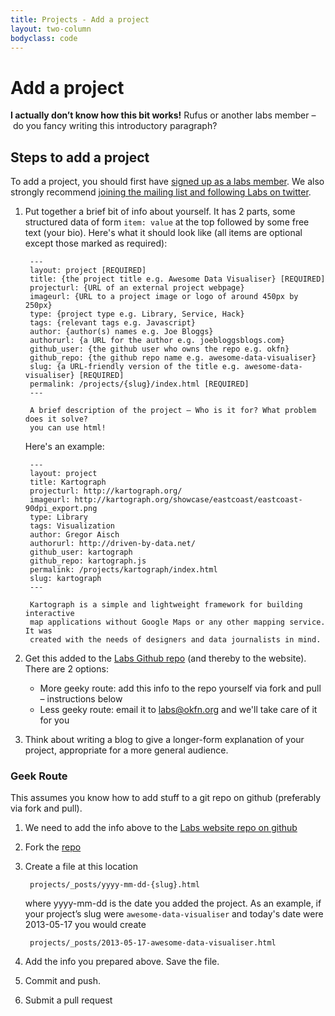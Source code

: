 ```yaml
---
title: Projects - Add a project
layout: two-column
bodyclass: code
---
```


# Add a project

__I actually don’t know how this bit works!__
Rufus or another labs member – do you fancy writing this introductory paragraph?

## Steps to add a project

To add a project, you should first have [signed up as a labs member](/members/signup/).
We also strongly recommend [joining the mailing list and following Labs on twitter](/contact/).

1. Put together a brief bit of info about yourself. It has 2 parts, some
   structured data of form `item: value` at the top followed by some free text
   (your bio). Here's what it should look like (all items are optional except
   those marked as required):

        ---
        layout: project [REQUIRED]
        title: {the project title e.g. Awesome Data Visualiser} [REQUIRED]
        projecturl: {URL of an external project webpage}
        imageurl: {URL to a project image or logo of around 450px by 250px}
        type: {project type e.g. Library, Service, Hack}
        tags: {relevant tags e.g. Javascript}
        author: {author(s) names e.g. Joe Bloggs}
        authorurl: {a URL for the author e.g. joebloggsblogs.com}
        github_user: {the github user who owns the repo e.g. okfn}
        github_repo: {the github repo name e.g. awesome-data-visualiser}
        slug: {a URL-friendly version of the title e.g. awesome-data-visualiser} [REQUIRED]
        permalink: /projects/{slug}/index.html [REQUIRED]
        ---

        A brief description of the project – Who is it for? What problem does it solve?
        you can use html!

   Here's an example:

        ---
        layout: project
        title: Kartograph
        projecturl: http://kartograph.org/
        imageurl: http://kartograph.org/showcase/eastcoast/eastcoast-90dpi_export.png
        type: Library
        tags: Visualization
        author: Gregor Aisch
        authorurl: http://driven-by-data.net/
        github_user: kartograph
        github_repo: kartograph.js
        permalink: /projects/kartograph/index.html
        slug: kartograph
        ---

        Kartograph is a simple and lightweight framework for building interactive
        map applications without Google Maps or any other mapping service. It was
        created with the needs of designers and data journalists in mind.

2. Get this added to the [Labs Github repo][repo] (and thereby to the website).
   There are 2 options:

    * More geeky route: add this info to the repo yourself via fork and pull
      &ndash; instructions below
    * Less geeky route: email it to labs@okfn.org and we'll take care of it for
      you

3. Think about writing a blog to give a longer-form explanation of your project,
   appropriate for a more general audience.

### Geek Route

This assumes you know how to add stuff to a git repo on github (preferably via fork and pull).

1. We need to add the info above to the [Labs website repo on github][repo]

2. Fork the [repo][]

3. Create a file at this location

        projects/_posts/yyyy-mm-dd-{slug}.html

   where yyyy-mm-dd is the date you added the project. As an example, if
   your project’s slug were `awesome-data-visualiser` and today's date were
   2013-05-17 you would create

        projects/_posts/2013-05-17-awesome-data-visualiser.html

4. Add the info you prepared above. Save the file.

5. Commit and push.

6. Submit a pull request

[repo]: https://github.com/okfn/okfn.github.com/
